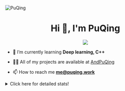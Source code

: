 ![PuQing](https://user-images.githubusercontent.com/27223114/171565019-9a56fae6-b08b-421f-99db-7e830da42371.png)

<h1 align="center">Hi 👋, I'm PuQing</h1>

<p align="center">
  <img src="https://github-widgetbox.vercel.app/api/profile?username=AndPuQing&data=followers,repositories,stars,commits"/>
</p>

- 🌱 I’m currently learning **Deep learning, C++**

- 👨‍💻 All of my projects are available at [AndPuQing](https://github.com/AndPuQing)

- 📫 How to reach me **me@puqing.work**

<details>
<summary>Click here for detailed stats!</summary>

<!--START_SECTION:waka-->
**I'm a Night 🦉** 

```text
🌞 Morning    37 commits     ██░░░░░░░░░░░░░░░░░░░░░░░   9.59% 
🌆 Daytime    143 commits    █████████░░░░░░░░░░░░░░░░   37.05% 
🌃 Evening    123 commits    ████████░░░░░░░░░░░░░░░░░   31.87% 
🌙 Night      83 commits     █████░░░░░░░░░░░░░░░░░░░░   21.5%

```


📊 **This Week I Spent My Time On** 

```text
💬 Programming Languages: 
C++                      7 hrs 46 mins       ██████████░░░░░░░░░░░░░░░   41.04% 
Python                   7 hrs 14 mins       █████████░░░░░░░░░░░░░░░░   38.25% 
Jupyter Notebook         2 hrs 42 mins       ███░░░░░░░░░░░░░░░░░░░░░░   14.31% 
C                        41 mins             █░░░░░░░░░░░░░░░░░░░░░░░░   3.62% 
Markdown                 19 mins             ░░░░░░░░░░░░░░░░░░░░░░░░░   1.75%

🔥 Editors: 
VS Code                  18 hrs 57 mins      █████████████████████████   100.0%

💻 Operating System: 
Mac                      14 hrs 31 mins      ███████████████████░░░░░░   76.6% 
Windows                  3 hrs 32 mins       ████░░░░░░░░░░░░░░░░░░░░░   18.67% 
Linux                    53 mins             █░░░░░░░░░░░░░░░░░░░░░░░░   4.73%

```


<!--END_SECTION:waka-->
</details>
